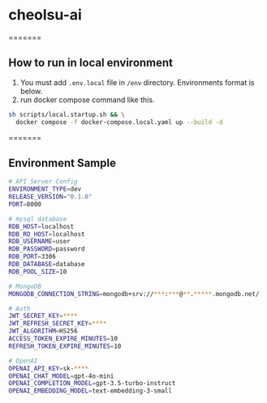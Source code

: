 # cheolsu-ai
=======
## How to run in local environment
1. You must add `.env.local` file in `/env` directory. Environments format is below.
2. run docker compose command like this.
```bash
sh scripts/local.startup.sh && \
  docker compose -f docker-compose.local.yaml up --build -d
```
=======
## Environment Sample

```bash
# API Server Config
ENVIRONMENT_TYPE=dev
RELEASE_VERSION="0.1.0"
PORT=8000

# mysql database
RDB_HOST=localhost
RDB_RO_HOST=localhost
RDB_USERNAME=user
RDB_PASSWORD=password
RDB_PORT=3306
RDB_DATABASE=database
RDB_POOL_SIZE=10

# MongoDB
MONGODB_CONNECTION_STRING=mongodb+srv://***:***@**.*****.mongodb.net/

# Auth
JWT_SECRET_KEY=****
JWT_REFRESH_SECRET_KEY=****
JWT_ALGORITHM=HS256
ACCESS_TOKEN_EXPIRE_MINUTES=10
REFRESH_TOKEN_EXPIRE_MINUTES=10

# OpenAI
OPENAI_API_KEY=sk-****
OPENAI_CHAT_MODEL=gpt-4o-mini
OPENAI_COMPLETION_MODEL=gpt-3.5-turbo-instruct
OPENAI_EMBEDDING_MODEL=text-embedding-3-small
```